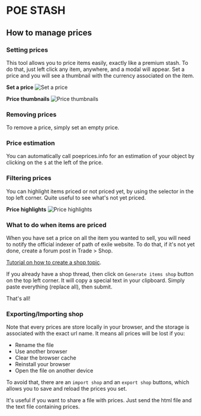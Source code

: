 # POE STASH

## How to manage prices

### Setting prices

This tool allows you to price items easily, exactly like a premium stash. To do
that, just left click any item, anywhere, and a modal will appear. Set a price
and you will see a thumbnail with the currency associated on the item.

**Set a price**
![Set a price](http://0217021.free.fr/poe-stash/screenshots/Set%20a%20price.png)

**Price thumbnails**
![Price thumbnails](http://0217021.free.fr/poe-stash/screenshots/Price%20thumbnails.png)

### Removing prices

To remove a price, simply set an empty price.

### Price estimation

You can automatically call poeprices.info for an estimation of your object by
clicking on the `$` at the left of the price.


### Filtering prices

You can highlight items priced or not priced yet, by using the selector in the
top left corner. Quite useful to see what's not yet priced.

**Price highlights**
![Price highlights](http://0217021.free.fr/poe-stash/screenshots/Price%20highlights.png)

### What to do when items are priced

When you have set a price on all the item you wanted to sell, you will need to
notify the official indexer of path of exile website. To do that, if it's not
yet done, create a forum post in Trade > Shop.

[Tutorial on how to create a shop topic](https://pathofexile.gamepedia.com/Poe.trade_tutorial).

If you already have a shop thread, then click on `Generate items shop` button on
the top left corner. It will copy a special text in your clipboard. Simply paste
everything (replace all), then submit.

That's all!

### Exporting/Importing shop

Note that every prices are store locally in your browser, and the storage is
associated with the exact url name. It means all prices will be lost if you:
  * Rename the file
  * Use another browser
  * Clear the browser cache
  * Reinstall your browser
  * Open the file on another device

To avoid that, there are an `import shop` and an `export shop` buttons,
which allows you to save and reload the prices you set.

It's useful if you want to share a file with prices. Just send the html file and
the text file containing prices.
